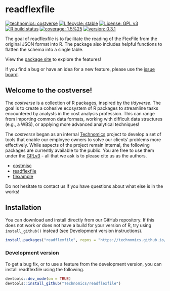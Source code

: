 
<!-- README.md is generated from README.Rmd. Please edit that file -->

# readflexfile

<!-- badges: start -->

[![technomics:
costverse](https://img.shields.io/badge/technomics-costverse-EAC435.svg)](https://github.com/technomics)
[![Lifecycle:
stable](https://img.shields.io/badge/lifecycle-stable-brightgreen.svg)](https://www.tidyverse.org/lifecycle/#stable)
[![License: GPL
v3](https://img.shields.io/badge/License-GPLv3-blue.svg)](https://www.gnu.org/licenses/gpl-3.0)
[![R build
status](https://github.com/Technomics/readflexfile/workflows/R-CMD-check/badge.svg)](https://github.com/Technomics/readflexfile/actions)
[![coverage:
1.5%25](https://img.shields.io/badge/coverage-1.5%25-red.svg)](https://cran.r-project.org/web/packages/covr/vignettes/how_it_works.html)
[![version:
0.3.1](https://img.shields.io/badge/version-0.3.1-blue.svg)]()
<!-- badges: end -->

The goal of readflexfile is to facilitate the reading of the FlexFile
from the original JSON format into R. The package also includes helpful
functions to flatten the schema into a single table.

View the [package site](https://technomics.github.io/readflexfile) to
explore the features!

If you find a bug or have an idea for a new feature, please use the
[issue board](https://github.com/Technomics/readflexfile/issues).

## Welcome to the costverse!

The *costverse* is a collection of R packages, inspired by the
*tidyverse*. The goal is to create a cohesive ecosystem of R packages to
streamline tasks encountered by analysts in the cost analysis
profession. This can range from importing common data formats, working
with difficult data structures (e.g., a WBS), or applying more advanced
analytical techniques!

The *costverse* began as an internal
[Technomics](https://www.technomics.net/) project to develop a set of
tools that enable our employee owners to solve our clients’ problems
more effectively. While aspects of the project remain internal, the
following packages are currently available to the public. You are free
to use them under the
[GPLv3](https://www.gnu.org/licenses/gpl-3.0.en.html) - all that we ask
is to please cite us as the authors.

-   [costmisc](https://github.com/Technomics/costmisc/)
-   [readflexfile](https://github.com/Technomics/readflexfile/)
-   [flexample](https://github.com/Technomics/flexample/)

Do not hesitate to contact us if you have questions about what else is
in the works!

## Installation

You can download and install directly from our GitHub repository. If
this does not work or does not have a build for your version of R, try
using `install_github()` instead (see Development version instructions).

``` r
install.packages("readflexfile", repos = "https://technomics.github.io/repo/")
```

### Development version

To get a bug fix, or to use a feature from the development version, you
can install readflexfile using the following.

``` r
devtools::dev_mode(on = TRUE)
devtools::install_github("Technomics/readflexfile")
```

